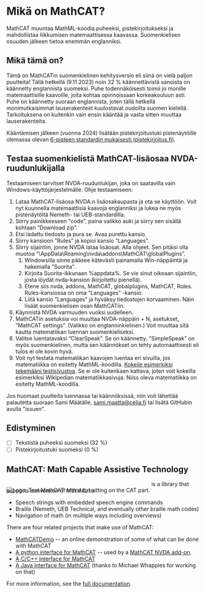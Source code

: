 <div lang="fi">

# Mikä on <span lang="en">MathCAT</span>?

<span lang="en">MathCAT</span> muuntaa MathML-koodia puheeksi, pistekirjoitukseksi ja mahdollistaa liikkumisen matemaattisessa kaavassa. Suomenkielisen osuuden jälkeen tietoa enemmän englanniksi.

## Mikä tämä on?

Tämä on MathCATin suomenkielinen kehitysversio eli siinä on vielä paljon puutteita! Tällä hetkellä (9.11.2023) noin 32 % käännettävistä sanoista on käännetty englannista suomeksi. Puhe todennäköisesti toimii jo monille matemaattisille kaavoille, joita kohtaa opinnoissaan korkeakouluun asti. Puhe on käännetty suoraan englannista, joten tällä hetkellä monimutkaisimmat lauserakenteet kuulostavat oudoilta suomen kielellä. Tarkoituksena on kuitenkin vain ensin kääntää ja vasta sitten muuttaa lauserakenteita.

Kääntämisen jälkeen (vuonna 2024) lisätään pistekirjoitustuki pistenäytöille olemassa olevan [6-pisteen standardin mukaisesti (pistekirjoitus.fi)](https://www.pistekirjoitus.fi/julkaisut/matematiikka-ja-tietotekniikka/).

## Testaa suomenkielistä MathCAT-lisäosaa NVDA-ruudunlukijalla

Testaamiseen tarvitset NVDA-ruudunlukijan, joka on saatavilla vain Windows-käyttöjärjestelmälle. Ohje testaamiseen:

1. Lataa MathCAT-lisäosa NVDA:n lisäosakaupasta ja ota se käyttöön. Voit nyt kuunnella matemaattisia kaavoja englanniksi ja lukea ne myös pistenäytöltä Nemeth- tai UEB-standardilla.
2. Siirry painikkeeseen ”<span lang="en">code</span>”, paina valikko auki ja siirry sen sisällä kohtaan ”<span lang="en">Download zip</span>”.
3. Etsi ladattu tiedosto ja pura se. Avaa purettu kansio.
4. Siirry kansioon ”<span lang="en">Rules</span>” ja kopioi kansio ”<span lang="en">Languages</span>”.
5. Siirry sijaintiin, jonne NVDA lataa lisäosat. Alla ohjeet. Sen pitäisi olla muotoa ”\AppData\Roaming\nvda\addons\MathCAT\globalPlugins”.
   1. Windowsilla sinne pääsee kätevästi painamalla Win-näppäintä ja hakemalla ”Suorita”.
   2. Kirjoita Suorita-ikkunaan %appdata%. Se vie sinut oikeaan sijaintiin, josta löydät nvda-kansion (kirjoitettu pienellä).
   3. Etene siis nvda, addons, MathCAT, globalplugins, MathCAT, Rules. Rules-kansiossa on oma “Languages” -kansio.
   4. Liitä kansio ”Languages” ja hyväksy tiedostojen korvaaminen. Näin lisäät suomenkielisen osan MathCATiin.
6. Käynnistä NVDA varmuuden vuoksi uudelleen.
7. MathCATin asetuksia voi muuttaa NVDA-näppäin + N, asetukset, ”MathCAT settings”. (Valikko on englanninkielinen.) Voit muuttaa sitä kautta matematiikan luennan suomenkieliseksi.
8. Valitse luentatavaksi ”ClearSpeak”. Se on käännetty. ”SimpleSpeak” on myös suomenkielinen, mutta sen käännökset on tehty automaattisesti eli tulos ei ole kovin hyvä.
9. Voit nyt testata matematiikan kaavojen luentaa eri sivuilla, jos matematiikka on esitetty MathML-koodilla. [Kokeile esimerkiksi tekemääni testisivustoa](https://samimaattacelia.github.io/math-fi.html). Se ei ole kuitenkaan kattava, joten voit kokeilla esimerkiksi Wikipedian matematiikkasivuja. Niiss oleva matematiikka on esitetty MathML-koodilla.

Jos huomaat puutteita luennassa tai käännöksissä, niin voit lähettää palautetta suoraan Sami Määtälle, [sami.maatta@celia.fi](mailto:sami.maatta@celia.fi) tai lisätä GitHubin avulla "issuen".

</div>

## Edistyminen

- [ ] Tekstistä puheeksi suomeksi (32 %)
- [ ] Pistekirjoitustuki suomeksi (0 %)

## MathCAT: Math Capable Assistive Technology

<img alt="Logo. Text MathCAT with a cat sitting on the CAT part." src="logo.png" style="position: relative; top: 16px; z-index: -1;">
is a library that supports conversion of MathML to:

- Speech strings with embedded speech engine commands
- Braille (Nemeth, UEB Technical, and eventually other braille math codes)
- Navigation of math (in multiple ways including overviews)

There are four related projects that make use of MathCAT:

- [MathCATDemo](https://nsoiffer.github.io/MathCATDemo/) -- an online demonstration of some of what can be done with MathCAT
- [A python interface for MathCAT](https://github.com/NSoiffer/MathCATForPython) -- used by a [MathCAT NVDA add-on](https://addons.nvda-project.org/addons/MathCAT.en.html).
- [A C/C++ interface for MathCAT](https://github.com/NSoiffer/MathCATForC)
- [A Java interface for MathCAT](https://github.com/mwhapples/MathCAT4J) (thanks to Michael Whapples for working on that)

For more information, see the [full documentation](https://nsoiffer.github.io/MathCAT/).
